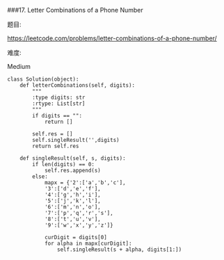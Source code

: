 ###17. Letter Combinations of a Phone Number

题目:

<https://leetcode.com/problems/letter-combinations-of-a-phone-number/>


难度:

Medium




```
class Solution(object):
    def letterCombinations(self, digits):
        """
        :type digits: str
        :rtype: List[str]
        """
        if digits == "":
            return []
            
        self.res = []
        self.singleResult('',digits)
        return self.res

    def singleResult(self, s, digits):
        if len(digits) == 0:
            self.res.append(s)
        else:
            mapx = {'2':['a','b','c'],
            '3':['d','e','f'],
            '4':['g','h','i'],
            '5':['j','k','l'],
            '6':['m','n','o'],
            '7':['p','q','r','s'],
            '8':['t','u','v'],
            '9':['w','x','y','z']}
        
            curDigit = digits[0]
            for alpha in mapx[curDigit]:
                self.singleResult(s + alpha, digits[1:])
            
                
```



